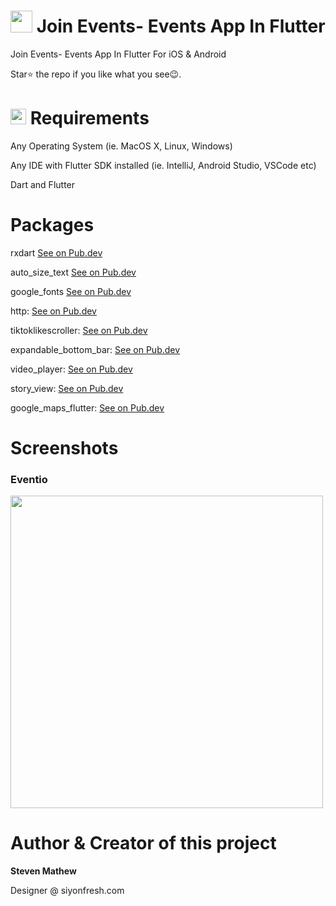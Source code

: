 # <img src="https://raw.githubusercontent.com/stevie1mat/Join-Events/main/images/logo.png" width="35"> Join Events- Events App In Flutter
 
 Join Events- Events App In Flutter For iOS & Android
 
 Star⭐ the repo if you like what you see😉.

# <img src="https://cdn.freebiesupply.com/logos/large/2x/visual-studio-code-logo-png-transparent.png" width="25"> Requirements
Any Operating System (ie. MacOS X, Linux, Windows)

Any IDE with Flutter SDK installed (ie. IntelliJ, Android Studio, VSCode etc)

Dart and Flutter

# Packages

rxdart
<a href="https://pub.dev/packages/rxdart">See on Pub.dev</a>

auto_size_text
<a href="https://pub.dev/packages/auto_size_text">See on Pub.dev</a>

google_fonts
<a href="https://pub.dev/packages/auto_size_text">See on Pub.dev</a>  

http: 
<a href="https://pub.dev/packages/http">See on Pub.dev</a>
  
tiktoklikescroller: 
<a href="https://pub.dev/packages/tiktoklikescroller">See on Pub.dev</a>

expandable_bottom_bar: 
<a href="https://pub.dev/packages/expandable_bottom_bar">See on Pub.dev</a>

video_player: 
<a href="https://pub.dev/packages/video_player">See on Pub.dev</a>

story_view:
<a href="https://pub.dev/packages/story_view">See on Pub.dev</a>

google_maps_flutter:
<a href="https://pub.dev/packages/google_maps_flutter">See on Pub.dev</a>

# Screenshots

<h3>Eventio</h3>
<img src="https://github.com/stevie1mat/Join-Events/blob/main/main.png" width="500">



# Author & Creator of this project

<b>Steven Mathew</b>
 
Designer @ siyonfresh.com
